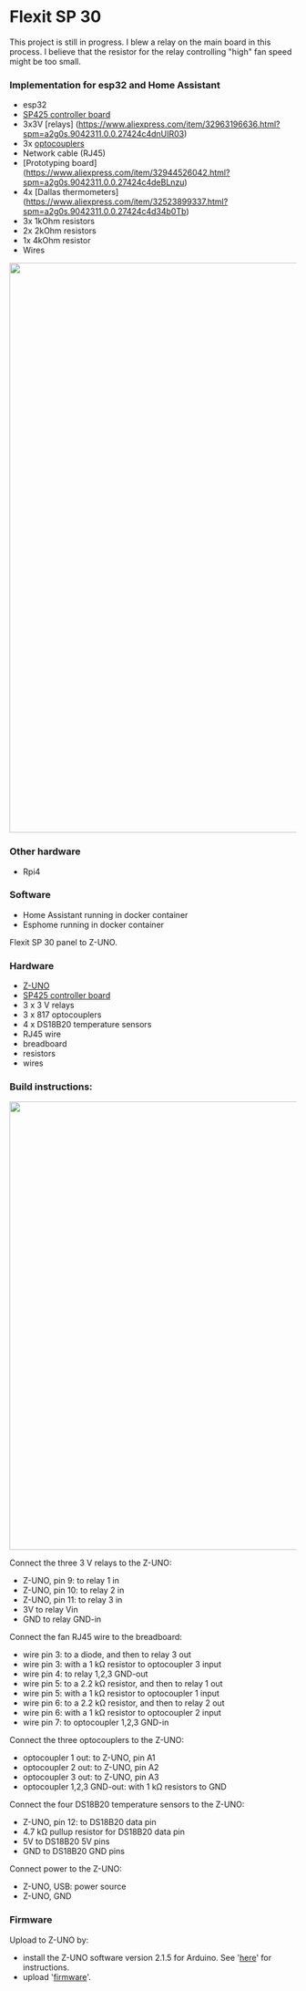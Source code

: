 # Flexit SP 30

This project is still in progress. I blew a relay on the main board in this process. I believe that the resistor for the relay controlling "high" fan speed might be too small.

### Implementation for esp32 and Home Assistant
 - esp32
 - [SP425 controller board](https://www.flexit.no/produkter/ventilasjonsaggregat/utgatte_modeller/tilbehor_aggregater_utgatte_modeller/sp425_styringskort_for_sentralstyring_sd/styringskort_datastyring_sp425/)
 - 3x3V [relays] (https://www.aliexpress.com/item/32963196636.html?spm=a2g0s.9042311.0.0.27424c4dnUIR03)
 - 3x [optocouplers](https://www.aliexpress.com/item/32833204725.html?spm=a2g0s.12269583.0.0.ca892879PIkUG4)
 - Network cable (RJ45)
 - [Prototyping board] (https://www.aliexpress.com/item/32944526042.html?spm=a2g0s.9042311.0.0.27424c4deBLnzu)
 - 4x [Dallas thermometers] (https://www.aliexpress.com/item/32523899337.html?spm=a2g0s.9042311.0.0.27424c4d34b0Tb)
 - 3x 1kOhm resistors
 - 2x 2kOhm resistors
 - 1x 4kOhm resistor
 - Wires

<img src="https://github.com/TomTorger/no.almli.flexit.zuno/blob/master/docs_esp32/esp32_protoboard_phase1.jpg" width="1000">

### Other hardware
 - Rpi4

### Software
 - Home Assistant running in docker container
 - Esphome running in docker container


Flexit SP 30 panel to Z-UNO.

### Hardware

- [Z-UNO](https://products.z-wavealliance.org/products/1825)
- [SP425 controller board](https://www.flexit.no/produkter/ventilasjonsaggregat/utgatte_modeller/tilbehor_aggregater_utgatte_modeller/sp425_styringskort_for_sentralstyring_sd/styringskort_datastyring_sp425/)
- 3 x 3 V relays
- 3 x 817 optocouplers
- 4 x DS18B20 temperature sensors 
- RJ45 wire
- breadboard
- resistors
- wires

### Build instructions:

<img src="https://balmli.github.io/no.almli.flexit.zuno/circuit.png" width="1173" height="787">

Connect the three 3 V relays to the Z-UNO:
- Z-UNO, pin  9: to relay 1 in
- Z-UNO, pin 10: to relay 2 in
- Z-UNO, pin 11: to relay 3 in
- 3V to relay Vin
- GND to relay GND-in

Connect the fan RJ45 wire to the breadboard:
- wire pin 3: to a diode, and then to relay 3 out
- wire pin 3: with a 1 kΩ resistor to optocoupler 3 input 
- wire pin 4: to relay 1,2,3 GND-out
- wire pin 5: to a 2.2 kΩ resistor, and then to relay 1 out
- wire pin 5: with a 1 kΩ resistor to optocoupler 1 input 
- wire pin 6: to a 2.2 kΩ resistor, and then to relay 2 out
- wire pin 6: with a 1 kΩ resistor to optocoupler 2 input 
- wire pin 7: to optocoupler 1,2,3 GND-in 

Connect the three optocouplers to the Z-UNO:
- optocoupler 1 out: to Z-UNO, pin A1
- optocoupler 2 out: to Z-UNO, pin A2
- optocoupler 3 out: to Z-UNO, pin A3
- optocoupler 1,2,3 GND-out: with 1 kΩ resistors to GND

Connect the four DS18B20 temperature sensors to the Z-UNO:
- Z-UNO, pin 12: to DS18B20 data pin
- 4.7 kΩ pullup resistor for DS18B20 data pin
- 5V to DS18B20 5V pins
- GND to DS18B20 GND pins

Connect power to the Z-UNO:
- Z-UNO, USB: power source
- Z-UNO, GND


### Firmware

Upload to Z-UNO by:

- install the Z-UNO software version 2.1.5 for Arduino.  See '[here](https://z-uno.z-wave.me/install)' for instructions.
- upload '[firmware](https://github.com/balmli/no.almli.flexit.zuno/blob/master/Flexit_SP30_ZUNO/Flexit_SP30_ZUNO.ino)'.

